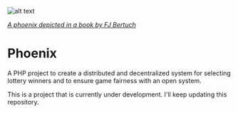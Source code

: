 ![alt text](https://upload.wikimedia.org/wikipedia/commons/thumb/4/43/Phoenix-Fabelwesen.jpg/220px-Phoenix-Fabelwesen.jpg "A phoenix depicted in a book by FJ Bertuch")

[_A phoenix depicted in a book by FJ Bertuch_](https://commons.wikimedia.org/wiki/File:Phoenix-Fabelwesen.jpg)


# Phoenix
A PHP project to create a distributed and decentralized system for selecting lottery winners and to ensure game fairness with an open system.

This is a project that is currently under development. I'll keep updating this repository.
